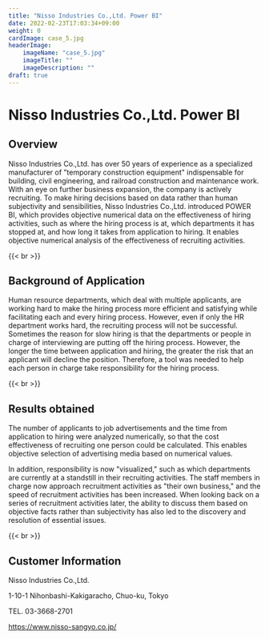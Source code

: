 ```yaml
---
title: "Nisso Industries Co.,Ltd. Power BI"
date: 2022-02-23T17:03:34+09:00
weight: 0
cardImage: case_5.jpg
headerImage:
    imageName: "case_5.jpg"
    imageTitle: ""
    imageDescription: ""
draft: true
---
```


# Nisso Industries Co.,Ltd. Power BI

## Overview
Nisso Industries Co.,Ltd. has over 50 years of experience as a specialized manufacturer of "temporary construction equipment" indispensable for building, civil engineering, and railroad construction and maintenance work. With an eye on further business expansion, the company is actively recruiting. To make hiring decisions based on data rather than human subjectivity and sensibilities, Nisso Industries Co.,Ltd. introduced POWER BI, which provides objective numerical data on the effectiveness of hiring activities, such as where the hiring process is at, which departments it has stopped at, and how long it takes from application to hiring. It enables objective numerical analysis of the effectiveness of recruiting activities.

{{< br >}}

## Background of Application
Human resource departments, which deal with multiple applicants, are working hard to make the hiring process more efficient and satisfying while facilitating each and every hiring process. However, even if only the HR department works hard, the recruiting process will not be successful. Sometimes the reason for slow hiring is that the departments or people in charge of interviewing are putting off the hiring process. However, the longer the time between application and hiring, the greater the risk that an applicant will decline the position. Therefore, a tool was needed to help each person in charge take responsibility for the hiring process.

{{< br >}}

## Results obtained
The number of applicants to job advertisements and the time from application to hiring were analyzed numerically, so that the cost effectiveness of recruiting one person could be calculated. This enables objective selection of advertising media based on numerical values.

In addition, responsibility is now "visualized," such as which departments are currently at a standstill in their recruiting activities. The staff members in charge now approach recruitment activities as "their own business," and the speed of recruitment activities has been increased. When looking back on a series of recruitment activities later, the ability to discuss them based on objective facts rather than subjectivity has also led to the discovery and resolution of essential issues.

{{< br >}}

## Customer Information
Nisso Industries Co.,Ltd.

1-10-1 Nihonbashi-Kakigaracho, Chuo-ku, Tokyo

TEL. 03-3668-2701

https://www.nisso-sangyo.co.jp/
